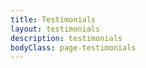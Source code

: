```yaml
---
title: Testimonials
layout: testimonials
description: testimonials
bodyClass: page-testimonials
---
```

